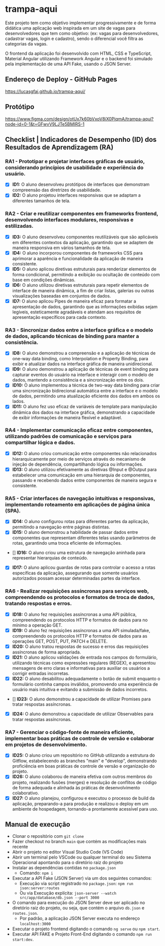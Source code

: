 # trampa-aqui

Este projeto tem como objetivo implementar progressivamente e de forma didática uma aplicação web inspirada em um site de vagas para desenvolvedores que tem como objetivo: (ex: vagas para desenvolvedores, cadastrar vagas, login e cadastro), sendo o diferencial você filtra as categorias da vagas.

O frontend da aplicação foi desenvolvido com HTML, CSS e TypeScript, Material Angular utilizando Framework Angular e o backend foi simulado pela implementação de uma API Fake, usando o JSON Server.

## Endereço de Deploy - GitHub Pages

https://lucasgfaj.github.io/trampa-aqui/

## Protótipo

https://www.figma.com/design/otUx7k60bVxoV8iX0PiqmA/trampa-aqui?node-id=0-1&t=GFwvV9LJTe5BMIRS-1

## Checklist | Indicadores de Desempenho (ID) dos Resultados de Aprendizagem (RA)

### RA1 - Prototipar e projetar interfaces gráficas de usuário, considerando princípios de usabilidade e experiência do usuário.
- [X] **ID1:** O aluno desenvolveu protótipos de interfaces que demonstram compreensão das diretrizes de usabilidade.
- [X] **ID2:** O aluno projetou interfaces responsivas que se adaptam a diferentes tamanhos de tela.

### RA2 - Criar e reutilizar componentes em frameworks frontend, desenvolvendo interfaces modulares, responsivas e estilizadas.
- [X] **ID3:** O aluno desenvolveu componentes reutilizáveis que são aplicáveis em diferentes contextos da aplicação, garantindo que se adaptem de maneira responsiva em vários tamanhos de tela.
- [X] **ID4:** O aluno incorporou componentes de frameworks CSS para aprimorar a aparência e funcionalidade da aplicação de maneira consistente.
- [X] **ID5:** O aluno aplicou diretivas estruturais para renderizar elementos de forma condicional, permitindo a exibição ou ocultação de conteúdo com base em condições dinâmicas.
- [X] **ID6:** O aluno utilizou diretivas estruturais para repetir elementos de interface de maneira dinâmica, a fim de criar listas, galerias ou outras visualizações baseadas em conjuntos de dados.
- [X] **ID7:** O aluno aplicou Pipes de maneira eficaz para formatar a apresentação de dados, garantindo que as informações exibidas sejam legíveis, esteticamente agradáveis e atendam aos requisitos de apresentação específicos para cada contexto.

### RA3 - Sincronizar dados entre a interface gráfica e o modelo de dados, aplicando técnicas de binding para manter a consistência.
- [X] **ID8:** O aluno demonstrou a compreensão e a aplicação de técnicas de one-way data binding, como Interpolation e Property Binding, para exibir e atualizar dados na interface gráfica de maneira unidirecional.
- [X] **ID9:** O aluno demonstrou a aplicação de técnicas de event binding para capturar eventos do usuário na interface e interagir com o modelo de dados, mantendo a consistência e a sincronização entre os dois.
- [X] **ID10:** O aluno implementou a técnica de two-way data binding para criar uma sincronização bidirecional automática entre a interface e o modelo de dados, permitindo uma atualização eficiente dos dados em ambos os lados.
- [X] **ID11:** O aluno fez uso eficaz de variáveis de template para manipulação dinâmica dos dados na interface gráfica, demonstrando a capacidade de exibir informações de maneira flexível e adaptável.

### RA4 - Implementar comunicação eficaz entre componentes, utilizando padrões de comunicação e serviços para compartilhar lógica e dados.
- [X] **ID12:** O aluno criou comunicação entre componentes não relacionados hierarquicamente por meio de serviços através do mecanismo de injeção de dependência, compartilhando lógica ou informações.
- [X] **ID13:** O aluno utilizou efetivamente as diretivas @Input e @Output para estabelecer uma comunicação em uma hierarquia de componentes, passando e recebendo dados entre componentes de maneira segura e consistente.

### RA5 - Criar interfaces de navegação intuitivas e responsivas, implementando roteamento em aplicações de página única (SPA).
- [X] **ID14:** O aluno configurou rotas para diferentes partes da aplicação, permitindo a navegação entre páginas distintas.
- [X] **ID15:** O aluno demonstrou a habilidade de passar dados entre componentes que representam diferentes telas usando parâmetros de rotas, garantindo uma troca eficiente de informações.
- [] **ID16:** O aluno criou uma estrutura de navegação aninhada para representar hierarquias de conteúdo.
- [X] **ID17:** O aluno aplicou guardas de rotas para controlar o acesso a rotas específicas da aplicação, assegurando que somente usuários autorizados possam acessar determinadas partes da interface.

### RA6 - Realizar requisições assíncronas para serviços web, compreendendo os protocolos e formatos de troca de dados, tratando respostas e erros.
- [X] **ID18:** O aluno fez requisições assíncronas a uma API pública, compreendendo os protocolos HTTP e formatos de dados para no mínimo a operação GET.
- [X] **ID19:** O aluno fez requisições assíncronas a uma API simulada/fake, compreendendo os protocolos HTTP e formatos de dados para as operações GET, POST, PUT, PATCH e DELETE.
- [X] **ID20:** O aluno tratou respostas de sucesso e erros das requisições assíncronas de forma apropriada.
- [X] **ID21:** O aluno aplicou validações de entrada nos campos do formulário, utilizando técnicas como expressões regulares (REGEX), e apresentou mensagens de erro claras e informativas para auxiliar os usuários a corrigir entradas incorretas.
- [X] **ID22:** O aluno desabilitou adequadamente o botão de submit enquanto o formulário continha campos inválidos, promovendo uma experiência de usuário mais intuitiva e evitando a submissão de dados incorretos.
- [] **ID23:** O aluno demonstrou a capacidade de utilizar Promises para tratar respostas assíncronas.
- [X] **ID24:** O aluno demonstrou a capacidade de utilizar Observables para tratar respostas assíncronas.

### RA7 - Gerenciar o código-fonte de maneira eficiente, implementar boas práticas de controle de versão e colaborar em projetos de desenvolvimento.
- [X] **ID25:** O aluno criou um repositório no GitHub utilizando a estrutura do Gitflow, estabelecendo as branches "main" e "develop", demonstrando proficiência em boas práticas de controle de versão e organização do projeto.
- [X] **ID26:** O aluno colaborou de maneira efetiva com outros membros do projeto, realizando fusões (merges) e resolução de conflitos de código de forma adequada e alinhada às práticas de desenvolvimento colaborativo.
- [X] **ID27:** O aluno planejou, configurou e executou o processo de build da aplicação, preparando-a para produção e realizou o deploy em um ambiente de hospedagem, tornando-a prontamente acessível para uso.

## Manual de execução
- Clonar o repositório com `git clone`
- Fazer checkout no branch `main` que contém as modificações mais recente
- Abrir o projeto no editor Visual Studio Code (VS Code)
- Abrir um terminal pelo VSCode ou qualquer terminal do seu Sistema Operacional apontando para o diretório raiz do projeto 
- Instalar as dependências contidas no `package.json`
  - Comando: `npm i`
- Executar a API Fake (JSON Server) via um dos seguintes comandos: 
  - Execução via script registrado no `package.json`: `npm run json:server:routes` 
  - Ou via Execução explícita: `json-server --watch src/app/database/db.json --port 3000`
- O comando para execução do JSON Server deve ser aplicado no diretório raiz do projeto, ou seja, que contém o arquivo `db.json` e `routes.json`.
  - Por padrão, a aplicação JSON Server executa no endereço `localhost:3000`    
- Executar o projeto frontend digitando o comando `ng serve` ou `npm start`.
- Executar API FAKE e Projeto Front-End digitando o comando `npm run start:dev`.
